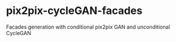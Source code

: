 # pix2pix-cycleGAN-facades
Facades generation with conditional pix2pix GAN and unconditional CycleGAN
